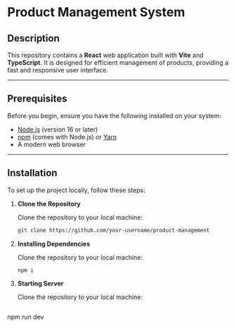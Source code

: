 # Product Management System

## Description

This repository contains a **React** web application built with **Vite** and **TypeScript**. It is designed for efficient management of products, providing a fast and responsive user interface.

---

## Prerequisites

Before you begin, ensure you have the following installed on your system:

- [Node.js](https://nodejs.org/) (version 16 or later)
- [npm](https://www.npmjs.com/) (comes with Node.js) or [Yarn](https://yarnpkg.com/)
- A modern web browser

---

## Installation

To set up the project locally, follow these steps:

1. **Clone the Repository**  

   Clone the repository to your local machine:  

   ```bash
   git clone https://github.com/your-username/product-management
   ```


2. **Installing Dependencies**  

   Clone the repository to your local machine:  

   ```bash
   npm i
   ```



1. **Starting Server**  

   Clone the repository to your local machine:  

   ```bash
  npm run dev
   ```


